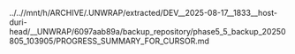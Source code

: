 ../..//mnt/h/ARCHIVE/.UNWRAP/extracted/DEV__2025-08-17__1833__host-duri-head/__UNWRAP/6097aab89a/backup_repository/phase5_5_backup_20250805_103905/PROGRESS_SUMMARY_FOR_CURSOR.md